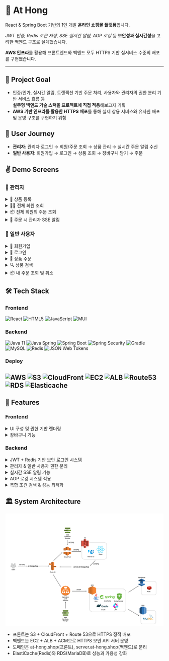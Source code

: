# 🛒 At Hong

React & Spring Boot 기반의 1인 개발 **온라인 쇼핑몰 플랫폼**입니다.

_JWT 인증, Redis 토큰 저장, SSE 실시간 알림, AOP 로깅_ 등 **보안성과 실시간성**을 고려한 백엔드 구조로 설계했습니다.

**AWS 인프라**를 활용해 프론트엔드와 백엔드 모두 HTTPS 기반 실서비스 수준의 배포를 구현했습니다.

---

## 🎯 Project Goal

- 인증/인가, 실시간 알림, 트랜잭션 기반 주문 처리, 사용자와 관리자의 권한 분리 기반 서비스 흐름 등  
  **실무형 백엔드 기술 스택을 프로젝트에 직접 적용**해보고자 기획
- **AWS 기반 인프라를 활용한 HTTPS 배포**를 통해 실제 상용 서비스와 유사한 배포 및 운영 구조를 구현하기 위함

## 🎒 User Journey

- **관리자**: 관리자 로그인 → 회원/주문 조회 → 상품 관리 → 실시간 주문 알림 수신
- **일반 사용자**: 회원가입 → 로그인 → 상품 조회 → 장바구니 담기 → 주문  

## ✌️ Demo Screens


### 💁 관리자

<details>
<summary>🛒 상품 등록</summary>

![관리자 상품 등록](https://github.com/sinaetown/AtHong/raw/main/%EB%8D%B0%EB%AA%A8%20%EC%98%81%EC%83%81/%EA%B4%80%EB%A6%AC%EC%9E%90%20%EC%83%81%ED%92%88%20%EB%93%B1%EB%A1%9D.gif)

</details>

<details>
<summary>🧑‍💼 전체 회원 조회</summary>

![전체 회원 조회](https://github.com/sinaetown/AtHong/raw/main/%EB%8D%B0%EB%AA%A8%20%EC%98%81%EC%83%81/%EA%B4%80%EB%A6%AC%EC%9E%90%20%ED%9A%8C%EC%9B%90%20%EC%A1%B0%ED%9A%8C.gif)

</details>

<details>
<summary>📦 전체 회원의 주문 조회</summary>

![전체 회원의 주문 조회](https://github.com/sinaetown/AtHong/raw/main/%EB%8D%B0%EB%AA%A8%20%EC%98%81%EC%83%81/%EA%B4%80%EB%A6%AC%EC%9E%90%20%EC%A3%BC%EB%AC%B8%20%EC%A1%B0%ED%9A%8C.gif)

</details>

<details>
<summary>📢 주문 시 관리자 SSE 알림</summary>

![SSE 알람](https://github.com/sinaetown/AtHong/raw/main/%EB%8D%B0%EB%AA%A8%20%EC%98%81%EC%83%81/%EC%83%81%ED%92%88%20%EC%A3%BC%EB%AC%B8%20SSE%20%EC%95%8C%EB%9E%8C.gif)

</details>

### 💁 일반 사용자

<details>
<summary>📝 회원가입</summary>

![회원가입](https://github.com/sinaetown/AtHong/raw/main/%EB%8D%B0%EB%AA%A8%20%EC%98%81%EC%83%81/%EC%9D%BC%EB%B0%98%20%EC%82%AC%EC%9A%A9%EC%9E%90%20%ED%9A%8C%EC%9B%90%EA%B0%80%EC%9E%85.gif)

</details>

<details>
<summary>🔐 로그인</summary>

![로그인](https://github.com/sinaetown/AtHong/raw/main/%EB%8D%B0%EB%AA%A8%20%EC%98%81%EC%83%81/%EC%9D%BC%EB%B0%98%20%EC%82%AC%EC%9A%A9%EC%9E%90%20%EB%A1%9C%EA%B7%B8%EC%9D%B8.gif)

</details>

<details>
<summary>🛒 상품 주문</summary>

![상품 주문](https://github.com/sinaetown/AtHong/raw/main/%EB%8D%B0%EB%AA%A8%20%EC%98%81%EC%83%81/%EC%9D%BC%EB%B0%98%20%EC%82%AC%EC%9A%A9%EC%9E%90%20%EC%83%81%ED%92%88%20%EC%A3%BC%EB%AC%B8.gif)

</details>

<details>
<summary>🔍 상품 검색</summary>

![상품 검색](https://github.com/sinaetown/AtHong/raw/main/%EB%8D%B0%EB%AA%A8%20%EC%98%81%EC%83%81/%EC%9D%BC%EB%B0%98%20%EC%82%AC%EC%9A%A9%EC%9E%90%20%EC%83%81%ED%92%88%20%EA%B2%80%EC%83%89.gif)

</details>

<details>
<summary>📦 내 주문 조회 및 취소</summary>

![내 주문 조회 및 취소](https://github.com/sinaetown/AtHong/raw/main/%EB%8D%B0%EB%AA%A8%20%EC%98%81%EC%83%81/%EC%9D%BC%EB%B0%98%20%EC%82%AC%EC%9A%A9%EC%9E%90%20%EC%A3%BC%EB%AC%B8%20%EC%A1%B0%ED%9A%8C%20%EB%B0%8F%20%EC%B7%A8%EC%86%8C.gif)

</details>


## 🛠 Tech Stack

### Frontend
![React](https://img.shields.io/badge/react-%2320232a.svg?style=for-the-badge&logo=react&logoColor=%2361DAFB)
![HTML5](https://img.shields.io/badge/html5-%23E34F26.svg?style=for-the-badge&logo=html5&logoColor=white)
![JavaScript](https://img.shields.io/badge/javascript-%23323330.svg?style=for-the-badge&logo=javascript&logoColor=%23F7DF1E)
![MUI](https://img.shields.io/badge/MUI-%230081CB.svg?style=for-the-badge&logo=mui&logoColor=white)

### Backend
![Java 11](https://img.shields.io/badge/java%2011-%2300665E.svg?style=for-the-badge&logo=openjdk&logoColor=white)
![Java Spring](https://img.shields.io/badge/Java%20Spring-6DB33F?style=for-the-badge&logo=spring&logoColor=white)
![Spring Boot](https://img.shields.io/badge/Spring%20Boot-6DB33F?style=for-the-badge&logo=springboot&logoColor=white)
![Spring Security](https://img.shields.io/badge/Spring%20Security-6DB33F?style=for-the-badge&logo=springsecurity&logoColor=white)
![Gradle](https://img.shields.io/badge/Gradle-02303A.svg?style=for-the-badge&logo=Gradle&logoColor=white)
![MySQL](https://img.shields.io/badge/MySQL-4479A1?style=for-the-badge&logo=mysql&logoColor=white)
![Redis](https://img.shields.io/badge/Redis-DC382D?style=for-the-badge&logo=redis&logoColor=white)
![JSON Web Tokens](https://img.shields.io/badge/JSON%20Web%20Tokens-000000?style=for-the-badge&logo=jsonwebtokens&logoColor=white)

### Deploy
![AWS](https://img.shields.io/badge/AWS-%23FF9900.svg?style=for-the-badge&logo=amazon-aws&logoColor=white)
![S3](https://img.shields.io/badge/Amazon%20S3-CC6699?style=for-the-badge&logo=amazons3&logoColor=white)
![CloudFront](https://img.shields.io/badge/Amazon%20CloudFront-CC6699?style=for-the-badge&logo=amazons3&logoColor=white)
![EC2](https://img.shields.io/badge/Amazon%20EC2-663399?style=for-the-badge&logo=amazons3&logoColor=white)
![ALB](https://img.shields.io/badge/Amazon%20ALB-663399?style=for-the-badge&logo=amazons3&logoColor=white)
![Route53](https://img.shields.io/badge/Amazon%20Route%2053-663399?style=for-the-badge&logo=amazons3&logoColor=white)
![RDS](https://img.shields.io/badge/Amazon%20RDS-4479A1?style=for-the-badge&logo=amazons3&logoColor=white)
![Elasticache](https://img.shields.io/badge/Amazon%20Elasticache-4479A1?style=for-the-badge&logo=amazons3&logoColor=white)
---

## 🚀 Features

### Frontend

<details> <summary> UI 구성 및 권한 기반 렌더링</summary>
  
- 권한에 따른 헤더 동적 표시
- 관리자 메뉴: 상품 / 회원 / 주문 조회
- 고객 메뉴: 상품 / 장바구니 조회, 마이페이지
  
</details>

<details> <summary> 장바구니 기능 </summary>
  
- `useState` 기반 클라이언트 상태로 장바구니 관리
- 헤더에 `Badge`로 총 수량 표시 → 상태 변경 시 자동 반영  
  
</details>

### Backend

<details> <summary> JWT + Redis 기반 보안 로그인 시스템</summary>
  
  - **Access Token & Refresh Token** 분리 저장
  - Redis에 Refresh Token 저장 -> 만료 시간 기반으로 자동 삭제
  - Spring Security + JWT 필터 체인으로 인증 처리  
  
</details>

<details> <summary> 관리자 & 일반 사용자 권한 분리</summary>

  - `@PreAuthorize`를 활용해 컨트롤러 메서드 단위로 접근 제어 
  - **관리자**: 상품 등록/수정/삭제, 회원 조회, 전체 주문 관리
  - **일반 사용자**: 상품 조회, 장바구니, 주문 생성
  
</details>

<details> <summary> 실시간 SSE 알림 기능 </summary>
  
  - 주문 발생 시, 관리자에게 **즉시 알림 전송**
  - `SseEmitter`를 활용한 **Server-Sent Events (SSE)** 구현
  - JWT 인증 기반으로 **오직 관리자만 구독 가능**   
  - SSE 기반 구현으로 지속 연결 유지
  
</details>

<details> <summary> AOP 로깅 시스템 적용 </summary>
  
  - `@Aspect` 기반 공통 로직 분리
  - `@Around` 활용하여 메서드 실행 전/후 감지
  - 예외 발생 시 에러 로그 출력으로 **디버깅 용이**  
  
</details>

<details> <summary>복합 조건 검색 & 성능 최적화</summary>

  - Spring Data JPA의 `Specification`과 `Pageable`을 활용해  **동적 조건 검색 + 페이징 처리** 구현  
  - 상품명과 카테고리에 따라 유연하게 필터링되는 검색 기능 구현

</details>

## 🏛️ System Architecture

[![At Hong Architecture](https://github.com/sinaetown/AtHong/raw/main/At%20Hong%20Architecture.png)](https://github.com/sinaetown/AtHong/blob/main/At%20Hong%20Architecture.png)

- 프론트는 S3 + CloudFront + Route 53으로 HTTPS 정적 배포
- 백엔드는 EC2 + ALB + ACM으로 HTTPS 보안 API 서버 운영
- 도메인은 at-hong.shop(프론트), server.at-hong.shop(백엔드)로 분리
- ElastiCache(Redis)와 RDS(MariaDB)로 성능과 가용성 강화
